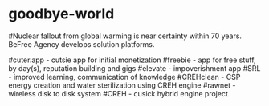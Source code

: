 # goodbye-world
#Nuclear fallout from global warming is near certainty within 70 years.  BeFree Agency develops solution platforms.

#cuter.app - cutsie app for initial monetization
#freebie - app for free stuff, by day(s), reputation building and gigs
#elevate - impoverishment app
#SRL - improved learning, communication of knowledge
#CREHclean - CSP energy creation and water sterilization using CREH engine
#rawnet - wireless disk to disk system
#CREH - cusick hybrid engine project

